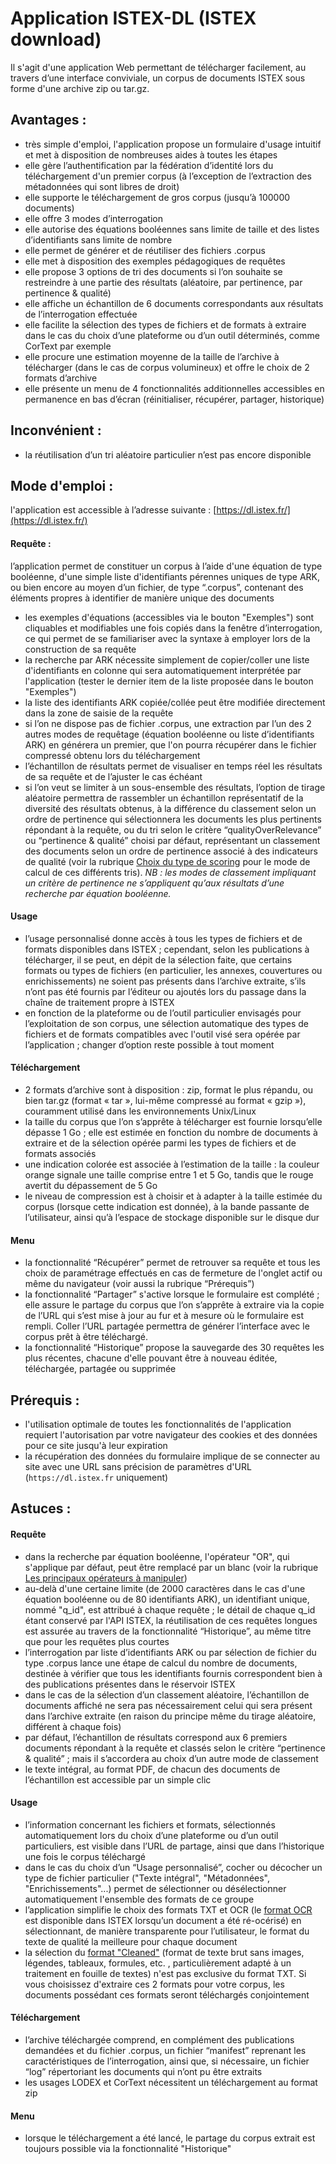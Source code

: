 # Application ISTEX-DL (ISTEX download)

Il s'agit d'une application Web permettant de télécharger facilement, au travers d’une interface conviviale, un corpus de documents ISTEX sous forme d'une archive zip ou tar.gz.

## **Avantages :**

* très simple d'emploi, l'application propose un formulaire d'usage intuitif et met à disposition de nombreuses aides à toutes les étapes
* elle gère l’authentification par la fédération d’identité lors du téléchargement d'un premier corpus (à l’exception de l’extraction des métadonnées qui sont libres de droit)
* elle supporte le téléchargement de gros corpus (jusqu’à 100000 documents)
* elle offre 3 modes d’interrogation
* elle autorise des équations booléennes sans limite de taille et des listes d’identifiants sans limite de nombre
* elle permet de générer et de réutiliser des fichiers .corpus
* elle met à disposition des exemples pédagogiques de requêtes
* elle propose 3 options de tri des documents si l’on souhaite se restreindre à une partie des résultats (aléatoire, par pertinence, par pertinence & qualité)
* elle affiche un échantillon de 6 documents correspondants aux résultats de l’interrogation effectuée
* elle facilite la sélection des types de fichiers et de formats à extraire dans le cas du choix d’une plateforme ou d’un outil déterminés, comme CorText par exemple
* elle procure une estimation moyenne de la taille de l’archive à télécharger (dans le cas de corpus volumineux) et offre le choix de 2 formats d’archive
* elle présente un menu de 4 fonctionnalités additionnelles accessibles en permanence en bas d’écran (réinitialiser, récupérer, partager, historique)

## **Inconvénient :**

* la réutilisation d’un tri aléatoire particulier n’est pas encore disponible

## **Mode d'emploi :**&#x20;

l'application est accessible à l’adresse suivante : [https://dl.istex.fr/](https://dl.istex.fr/)

#### ‌Requête :&#x20;

l’application permet de constituer un corpus à l’aide d'une équation de type booléenne, d'une simple liste d'identifiants pérennes uniques de type ARK, ou bien encore au moyen d’un fichier, de type “.corpus”, contenant des éléments propres à identifier de manière unique des documents

* les exemples d'équations (accessibles via le bouton "Exemples") sont cliquables et modifiables une fois copiés dans la fenêtre d’interrogation, ce qui permet de se familiariser avec la syntaxe à employer lors de la construction de sa requête
* la recherche par ARK nécessite simplement de copier/coller une liste d'identifiants en colonne qui sera automatiquement interprétée par l'application (tester le dernier item de la liste proposée dans le bouton "Exemples")
* la liste des identifiants ARK copiée/collée peut être modifiée directement dans la zone de saisie de la requête
* si l’on ne dispose pas de fichier .corpus, une extraction par l’un des 2 autres modes de requêtage (équation booléenne ou liste d’identifiants ARK) en générera un premier, que l'on pourra récupérer dans le fichier compressé obtenu lors du téléchargement
* l’échantillon de résultats permet de visualiser en temps réel les résultats de sa requête et de l’ajuster le cas échéant
* si l’on veut se limiter à un sous-ensemble des résultats, l’option de tirage aléatoire permettra de rassembler un échantillon représentatif de la diversité des résultats obtenus, à la différence du classement selon un ordre de pertinence qui sélectionnera les documents les plus pertinents répondant à la requête, ou du tri selon le critère “qualityOverRelevance” ou “pertinence & qualité” choisi par défaut, représentant un classement des documents selon un ordre de pertinence associé à des indicateurs de qualité (voir la rubrique [Choix du type de scoring](../../api/results/scoring.md) pour le mode de calcul de ces différents tris). _NB : les modes de classement impliquant un critère de pertinence ne s’appliquent qu’aux résultats d’une recherche par équation booléenne._

#### Usage&#xD;

* l’usage personnalisé donne accès à tous les types de fichiers et de formats disponibles dans ISTEX ; cependant, selon les publications à télécharger, il se peut, en dépit de la sélection faite, que certains formats ou types de fichiers (en particulier, les annexes, couvertures ou enrichissements) ne soient pas présents dans l’archive extraite, s’ils n’ont pas été fournis par l’éditeur ou ajoutés lors du passage dans la chaîne de traitement propre à ISTEX
* en fonction de la plateforme ou de l’outil particulier envisagés pour l’exploitation de son corpus, une sélection automatique des types de fichiers et de formats compatibles avec l'outil visé sera opérée par l’application ; changer d’option reste possible à tout moment

#### Téléchargement&#xD;

* 2 formats d’archive sont à disposition : zip, format le plus répandu, ou bien tar.gz (format « tar », lui-même compressé au format « gzip »), couramment utilisé dans les environnements Unix/Linux
* la taille du corpus que l’on s’apprête à télécharger est fournie lorsqu’elle dépasse 1 Go ; elle est estimée en fonction du nombre de documents à extraire et de la sélection opérée parmi les types de fichiers et de formats associés
* une indication colorée est associée à l’estimation de la taille : la couleur orange signale une taille comprise entre 1 et 5 Go, tandis que le rouge avertit du dépassement de 5 Go
* le niveau de compression est à choisir et à adapter à la taille estimée du corpus (lorsque cette indication est donnée), à la bande passante de l’utilisateur, ainsi qu’à l’espace de stockage disponible sur le disque dur

#### Menu&#xD;

* la fonctionnalité “Récupérer” permet de retrouver sa requête et tous les choix de paramétrage effectués en cas de fermeture de l'onglet actif ou même du navigateur (voir aussi la rubrique “Prérequis”)
* la fonctionnalité “Partager” s'active lorsque le formulaire est complété ; elle assure le partage du corpus que l’on s’apprête à extraire via la copie de l’URL qui s’est mise à jour au fur et à mesure où le formulaire est rempli. Coller l’URL partagée permettra de générer l’interface avec le corpus prêt à être téléchargé.&#x20;
* la fonctionnalité “Historique” propose la sauvegarde des 30 requêtes les plus récentes, chacune d'elle pouvant être à nouveau éditée, téléchargée, partagée ou supprimée

## **Prérequis :**

* l'utilisation optimale de toutes les fonctionnalités de l'application requiert l'autorisation par votre navigateur des cookies et des données pour ce site jusqu'à leur expiration&#x20;
* la récupération des données du formulaire implique de se connecter au site avec une URL sans précision de paramètres d'URL (`https://dl.istex.fr` uniquement)

## **Astuces :**&#x20;

#### Requête&#xD;

* dans la recherche par équation booléenne, l'opérateur "OR", qui s'applique par défaut, peut être remplacé par un blanc (voir la rubrique [Les principaux opérateurs à manipuler](../requetage/operateurs.md))
* au-delà d'une certaine limite (de 2000 caractères dans le cas d'une équation booléenne ou de 80 identifiants ARK), un identifiant unique, nommé "q\_id", est attribué à chaque requête ; le détail de chaque q\_id étant conservé  &#x20;par l'API ISTEX, la réutilisation de ces requêtes longues est assurée au travers de la fonctionnalité “Historique”, au même titre que pour les requêtes plus courtes
* l’interrogation par liste d’identifiants ARK ou par sélection de fichier du type .corpus lance une étape de calcul du nombre de documents, destinée à vérifier que tous les identifiants fournis correspondent bien à des publications présentes dans le réservoir ISTEX
* dans le cas de la sélection d’un classement aléatoire, l’échantillon de documents affiché ne sera pas nécessairement celui qui sera présent dans l’archive extraite (en raison du principe même du tirage aléatoire, différent à chaque fois)
* par défaut, l’échantillon de résultats correspond aux 6 premiers documents répondant à la requête et classés selon le critère “pertinence & qualité” ; mais il s’accordera au choix d’un autre mode de classement
* le texte intégral, au format PDF, de chacun des documents de l’échantillon est accessible par un simple clic

#### Usage

* l’information concernant les fichiers et formats, sélectionnés automatiquement lors du choix d’une plateforme ou d’un outil particuliers, est visible dans l’URL de partage, ainsi que dans l’historique une fois le corpus téléchargé
* dans le cas du choix d’un “Usage personnalisé”, cocher ou décocher un type de fichier particulier ("Texte intégral", "Métadonnées", "Enrichissements"...) permet de sélectionner ou désélectionner automatiquement l'ensemble des formats de ce groupe
* l’application simplifie le choix des formats TXT et OCR (le [format OCR](../annexes/liste-des-formats.md#o-ocr-optical-character-recognition-reconnaissance-optique-de-caracteres) est disponible dans ISTEX lorsqu’un document a été ré-océrisé) en sélectionnant, de manière transparente pour l’utilisateur, le format du texte de qualité la meilleure pour chaque document
* la sélection du [format "Cleaned"](https://doc.istex.fr/tdm/annexes/liste-des-formats.html#o-cleaned-nettoy%C3%A9) (format de texte brut sans images, légendes, tableaux, formules, etc. , particulièrement adapté à un traitement en fouille de textes) n'est pas exclusive du format TXT. Si vous choisissez d'extraire ces 2 formats pour votre corpus, les documents possédant ces formats seront téléchargés conjointement&#x20;

#### Téléchargement&#xD;

* l’archive téléchargée comprend, en complément des publications demandées et du fichier .corpus, un fichier “manifest” reprenant les caractéristiques de l’interrogation, ainsi que, si nécessaire, un fichier “log” répertoriant les documents qui n’ont pu être extraits
* les usages LODEX et CorText nécessitent un téléchargement au format zip

#### Menu&#xD;

*   lorsque le téléchargement a été lancé, le partage du corpus extrait est toujours possible via la fonctionnalité "Historique"

    &#x20;&#x20;

